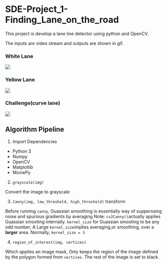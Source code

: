 # SDE-Project_1-Finding_Lane_on_the_road
This project is develop a lane line detector using python and OpenCV. 

The inputs are video stream and outputs are shown in gif. 

### White Lane
![](https://github.com/garychian/SDE-Project_1-Finding_Lane_on_the_road/blob/master/White.gif)

### Yellow Lane
![](https://github.com/garychian/SDE-Project_1-Finding_Lane_on_the_road/blob/master/yellow.gif)

### Challenge(curve lane)
![](https://github.com/garychian/SDE-Project_1-Finding_Lane_on_the_road/blob/master/Challenge.gif)

## Algorithm Pipeline
1. Import Dependencies

- Python 3
- Numpy
- OpenCV
- Matplotlib
- MoviePy

2. `grayscale(img)`

Convert the image to grayscale

3. `Canny(img, low_threshold, high_threshold)` transform

Before running `canny`, Guassian smoothing is essentially way of supperssing noise and spurious gradients by averaging
Note: `cv2Canny()`actually applies Guassian smooting internally. `kernel_size` for Guassian smooting to be any odd number, A Large `kernel_size`implies averaging,or smoothing, over a **larger** area. Normally, `kernel_size = 3`

4. `region_of_interest(img, vertices)`

Which applies an image mask, Only keeps the region of the image defined by the polygon
formed from `vertices`. The rest of the image is set to black.

